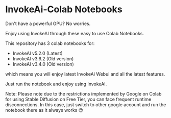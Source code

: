 # InvokeAi-Colab Notebooks

</div>

Don't have a powerful GPU? No worries. 

Enjoy using InvokeAI through these easy to use Colab Notebooks.

This repository has 3 colab notebooks for:
  - InvokeAI v5.2.0 (Latest)
  - InvokeAI v3.6.2 (Old version)
  - InvokeAI v3.4.0 (Old version)

which means you will enjoy latest InvokeAi Webui and all the latest features. 

Just run the notebook and enjoy using InvokeAI.

Note: Please note due to the restrictions implemented by Google on Colab for using Stable Diffusion on Free Tier, you can face frequent runtime disconnections.
      In this case, just switch to other google account and run the notebook there as it always works 😉


</div>


